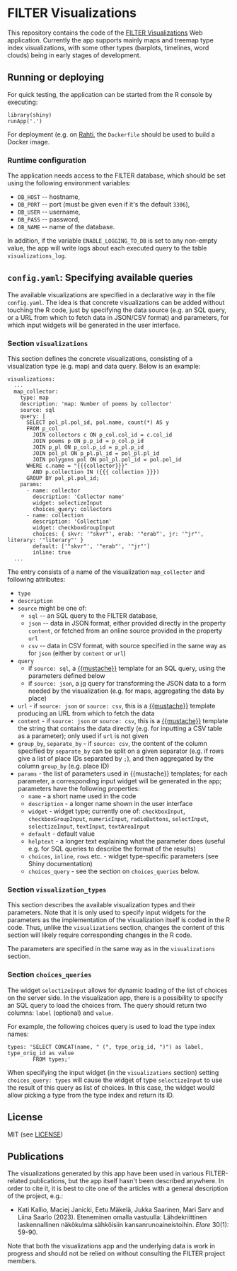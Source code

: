 # FILTER Visualizations

This repository contains the code of the
[FILTER Visualizations](https://filter-visualizations.rahtiapp.fi)
Web application. Currently the app supports mainly maps and treemap
type index visualizations, with some other types (barplots, timelines,
word clouds) being in early stages of development.

## Running or deploying

For quick testing, the application can be started from the R console
by executing:
```{r}
library(shiny)
runApp('.')
```

For deployment (e.g. on [Rahti](https://rahti.csc.fi), the `Dockerfile`
should be used to build a Docker image.

### Runtime configuration

The application needs access to the FILTER database, which should be set
using the following environment variables:
* `DB_HOST` -- hostname,
* `DB_PORT` -- port (must be given even if it's the default `3306`),
* `DB_USER` -- username,
* `DB_PASS` -- password,
* `DB_NAME` -- name of the database.

In addition, if the variable `ENABLE_LOGGING_TO_DB` is set to any
non-empty value, the app will write logs about each executed query to
the table `visualizations_log`.

## `config.yaml`: Specifying available queries

The available visualizations are specified in a declarative way in the
file `config.yaml`. The idea is that concrete visualizations
can be added without touching the R code, just by specifying
the data source (e.g. an SQL query, or a URL from which to fetch data
in JSON/CSV format) and parameters, for which input widgets will be
generated in the user interface.

### Section `visualizations`

This section defines the concrete visualizations, consisting of a
visualization type (e.g. map) and data query. Below is an example:

```
visualizations:
  ...
  map_collector:
    type: map
    description: 'map: Number of poems by collector'
    source: sql
    query: |
      SELECT pol_pl.pol_id, pol.name, count(*) AS y
      FROM p_col
        JOIN collectors c ON p_col.col_id = c.col_id
        JOIN poems p ON p.p_id = p_col.p_id
        JOIN p_pl ON p_col.p_id = p_pl.p_id
        JOIN pol_pl ON p_pl.pl_id = pol_pl.pl_id
        JOIN polygons pol ON pol_pl.pol_id = pol.pol_id
      WHERE c.name = "{{{collector}}}"
        AND p.collection IN ({{{ collection }}})
      GROUP BY pol_pl.pol_id;
    params:
      - name: collector
        description: 'Collector name'
        widget: selectizeInput
        choices_query: collectors
      - name: collection
        description: 'Collection'
        widget: checkboxGroupInput
        choices: { skvr: '"skvr"', erab: '"erab"', jr: '"jr"', literary: '"literary"' }
        default: ['"skvr"', '"erab"', '"jr"']
        inline: true
  ...
```

The entry consists of a name of the visualization `map_collector` and
following attributes:
* `type`
* `description`
* `source` might be one of:
  * `sql` -- an SQL query to the FILTER database,
  * `json` -- data in JSON format, either provided directly in the property `content`, or fetched from an online source provided in the property `url`
  * `csv` -- data in CSV format, with source specified in the same way as for `json` (either by `content` or `url`)
* `query`
  * if `source: sql`, a [{{mustache}}](https://mustache.github.io/mustache.5.html) template for an SQL query, using the parameters defined below
  * if `source: json`, a [jq](https://manpages.org/jq) query for transforming the JSON data to a form needed by the visualization (e.g. for maps, aggregating the data by place)
* `url` - if `source: json` or `source: csv`, this is a [{{mustache}}](https://mustache.github.io/mustache.5.html) template producing an URL from which to fetch the data
* `content` - if `source: json` or `source: csv`, this is a [{{mustache}}](https://mustache.github.io/mustache.5.html) template the string that contains the data directly (e.g. for inputting a CSV table as a parameter); only used if `url` is not given
* `group_by`, `separate_by` - if `source: csv`, the content of the column specified by `separate_by` can be split on a given separator (e.g. if rows give a list of place IDs separated by `;`), and then aggregated by the column `group_by` (e.g. place ID)
* `params` - the list of parameters used in {{mustache}} templates; for each parameter, a corresponding input widget will be generated in the app; parameters have the following properties:
  * `name` - a short name used in the code
  * `description` - a longer name shown in the user interface
  * `widget` - widget type; currently one of: `checkboxInput`, `checkboxGroupInput`, `numericInput`, `radioButtons`, `selectInput`, `selectizeInput`, `textInput`, `textAreaInput`
  * `default` - default value
  * `helptext` - a longer text explaining what the parameter does (useful e.g. for SQL queries to describe the format of the results)
  * `choices`, `inline`, `rows` etc. - widget type-specific parameters (see Shiny documentation)
  * `choices_query` - see the section on `choices_queries` below.

### Section `visualization_types`

This section describes the available visualization types and their parameters.
Note that it is only used to specify input widgets for the parameters
as the implementation of the visualization itself is coded in the R code.
Thus, unlike the `visualizations` section, changes the content of this
section will likely require corresponding changes in the R code.

The parameters are specified in the same way as in the `visualizations` section.

### Section `choices_queries`

The widget `selectizeInput` allows for dynamic loading of the list of
choices on the server side. In the visualization app, there is a
possibility to specify an SQL query to load the choices from. The query
should return two columns: `label` (optional) and `value`.

For example, the following choices query is used to load the type index names:
```
types: 'SELECT CONCAT(name, " (", type_orig_id, ")") as label, type_orig_id as value
        FROM types;'
```

When specifying the input widget (in the `visualizations` section)
setting `choices_query: types` will cause the widget of type
`selectizeInput` to use the result of this query as list of choices. In
this case, the widget would allow picking a type from the type index
and return its ID.

## License

MIT (see [LICENSE](./LICENSE))

## Publications

The visualizations generated by this app have been used in various
FILTER-related publications, but the app itself hasn't been described
anywhere. In order to cite it, it is best to cite one of the articles
with a general description of the project, e.g.:
* Kati Kallio, Maciej Janicki, Eetu Mäkelä, Jukka Saarinen, Mari Sarv and Liina Saarlo (2023). Eteneminen omalla vastuulla: Lähdekriittinen laskennallinen näkökulma sähköisiin kansanrunoaineistoihin. *Elore* 30(1): 59-90.

Note that both the visualizations app and the underlying data is work
in progress and should not be relied on without consulting the FILTER
project members.
